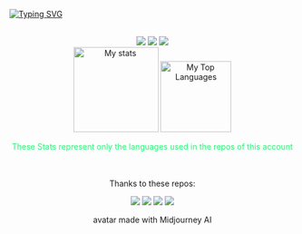 <!--[![Typing SVG](https://readme-typing-svg.demolab.com/?loop=false&lines=Olá!+I'm+Francisco+André+💿)](https://git.io/typing-svg)-->
[![Typing SVG](https://readme-typing-svg.herokuapp.com?height=75&width=1000&duration=2000&font=Fira+Code&color=1FF773&multiline=true&repeat=false&&lines=Olá!+I'm+Francisco+André+💿;+Degree+in+Informatics+Engineering+at+Instituto+Politécnico+de+Bragança)](https://git.io/typing-svg)

<!--
<div align="center">
  snake animation not working rn
  
  ![Snake animation](https://github.com/ffarps/ffarps/blob/output/github-contribution-grid-snake.svg)
</div>
-->
<br/>
<div align= "center">
  <a href="https://www.linkedin.com/in/francisco-pereira-9755501a3/" target="_blank"><img src="https://img.shields.io/badge/-LinkedIn-%230077B5?style=for-the-badge&logo=linkedin&logoColor=white" target="_blank"></a>
  <a href="https://gitlab.com/ffarps" target="_blank"><img src="https://img.shields.io/badge/Gitlab-orange?style=for-the-badge&logo=Gitlab&logoColor=white" target="_blank"></a>
  <a href="https://www.artstation.com/farps" target="_blank"><img src="https://img.shields.io/badge/Artstation-blue?style=for-the-badge&logo=Artstation&logoColor=white" target="_blank"></a>
</div>

<!--
[![Linkedin: Francisco Pereira](https://img.shields.io/badge/-Francisco%20Pereira-blue?style=flat-square&logo=Linkedin&logoColor=white&link=https://www.linkedin.com/in/francisco-pereira-9755501a3/)](https://www.linkedin.com/in/francisco-pereira-9755501a3/)
[![Gitlab: Francisco Pereira](https://img.shields.io/badge/-ffarps-orange?style=flat-square&logo=gitlab&logoColor=white)](https://gitlab.com/ffarps)
[![ArtStation: Francisco Pereira](https://img.shields.io/badge/-Francisco%20Pereira-blue?style=flat-square&logo=artstation&logoColor=white)](https://www.artstation.com/farps)-->

<!--[![GitHub ffarps](https://img.shields.io/github/followers/ffarps?label=follow&style=social)](https://github.com/ffarps)-->

<!--
<div>
 <a href="https://github.com/ffarps">
<img align="left" witdh="47%" src="https://github-readme-stats.vercel.app/api?username=ffarps&show_icons=true&theme=vue" />
<img align="left" witdh="47%" src="https://github-readme-stats.vercel.app/api/top-langs/?username=ffarps&layout=compact)](https://github.com/anuraghazra/github-readme-stats" />
</div>
-->


  
<div align="center">
    <a href="#"><img alt="My stats" src="https://github-readme-stats.vercel.app/api?username=ffarps&show_icons=true&include_all_commits=true&count_private=true&theme=blue-green&hide_border=true&bg_color=0D1117&title_color=5ce1e6&icon_color=5ce1e6" height="150"/></a>
    <a href="#"><img alt="My Top Languages" src="https://github-readme-stats.vercel.app/api/top-langs/?username=ffarps&langs_count=10&layout=compact&theme=blue-green&hide_border=true&bg_color=0D1117&title_color=5ce1e6&icon_color=5ce1e6&&hide=Shaderlab,HLSL,GLSL" height="125"/></a>
  <div align="center">
  <p style="color: #1FF773">These Stats represent only the languages used in the repos of this account</p> 
  </div>
   <!--<p align="center"> <img src="https://komarev.com/ghpvc/?username=ffarps&label=Profile%20views&color=0e75b6&style=flat" alt="akshatrastogi-1nc0re" /> </p>
    <br/>
    <i><b>Note:</b> Top languages is only a metric of the languages my public code consists of and doesn't reflect experience or skill level.</i>-->
  </div>
  
<!--
### Code and Software I use or used:
#### Code:<img align="center" alt="c" height="30" width="40" src="https://cdn.jsdelivr.net/gh/devicons/devicon/icons/c/c-original.svg" href="https://en.wikipedia.org/wiki/C_(programming_language)"/><img align="center" alt="c++" height="30" width="40"  src="https://cdn.jsdelivr.net/gh/devicons/devicon/icons/cplusplus/cplusplus-original.svg" /><img align="center" alt="c#" height="30" width="40"  src="https://cdn.jsdelivr.net/gh/devicons/devicon/icons/csharp/csharp-original.svg" /><img align="center" alt="pyhton" height="30" width="40"  src="https://cdn.jsdelivr.net/gh/devicons/devicon/icons/python/python-original.svg" /><img align="center" alt="javascript" height="30" width="40"  src="https://cdn.jsdelivr.net/gh/devicons/devicon/icons/javascript/javascript-plain.svg" /><img align="center" alt="bash" height="30" width="40"  src="https://cdn.jsdelivr.net/gh/devicons/devicon/icons/bash/bash-original.svg" /><img align="center" alt="java" height="30" width="40"  src="https://cdn.jsdelivr.net/gh/devicons/devicon/icons/java/java-plain-wordmark.svg" />


#### IDEs: <img align="center" alt="vs" height="30" width="40" src="https://cdn.jsdelivr.net/gh/devicons/devicon/icons/visualstudio/visualstudio-plain.svg" /> <img align="center" alt="vscode" height="30" width="40" src="https://cdn.jsdelivr.net/gh/devicons/devicon/icons/vscode/vscode-original.svg" />  <img align="center" alt="Rider" height="30" width="40" src="https://github.com/devicons/devicon/blob/master/icons/jetbrains/jetbrains-original.svg" /><img align="center" alt="VIM" height="30" width="40" src="https://github.com/devicons/devicon/blob/master/icons/vim/vim-original.svg"/>

#### Software:<img align="center" alt="Unity" height="30" width="40" src="https://github.com/devicons/devicon/blob/master/icons/unity/unity-original-wordmark.svg" /><img align="center" alt="androidstudio" height="30" width="40"  src="https://cdn.jsdelivr.net/gh/devicons/devicon/icons/androidstudio/androidstudio-plain-wordmark.svg" /><img align="center" alt="arduino" height="30" width="40"  src="https://cdn.jsdelivr.net/gh/devicons/devicon/icons/arduino/arduino-original.svg" /><img align="center" alt="blender" height="30" width="40"  src="https://cdn.jsdelivr.net/gh/devicons/devicon/icons/blender/blender-original.svg" /><img align="center" alt="figma" height="30" width="40" src="https://cdn.jsdelivr.net/gh/devicons/devicon/icons/figma/figma-original.svg" /><img align="center" alt="MongoDB" height="30" width="40"  src="https://cdn.jsdelivr.net/gh/devicons/devicon/icons/mongodb/mongodb-original-wordmark.svg" /><img align="center" alt="mysql" height="30" width="40"  src="https://cdn.jsdelivr.net/gh/devicons/devicon/icons/mysql/mysql-original-wordmark.svg" /><img align="center" alt="nginx" height="30" width="40"  src="https://cdn.jsdelivr.net/gh/devicons/devicon/icons/nginx/nginx-original.svg" /><img align="center" alt="gimp" height="30" width="40" src="https://cdn.jsdelivr.net/gh/devicons/devicon/icons/gimp/gimp-plain-wordmark.svg" />  

#### Frameworks and libraries:<img align="center" alt="Anaconda" height="30" width="40"  src="https://cdn.jsdelivr.net/gh/devicons/devicon/icons/anaconda/anaconda-original.svg" /><img align="center" alt="firebase" height="30" width="40"  src="https://cdn.jsdelivr.net/gh/devicons/devicon/icons/firebase/firebase-plain-wordmark.svg"/><img align="center" alt="jupyter" height="30" width="40"  src="https://cdn.jsdelivr.net/gh/devicons/devicon/icons/jupyter/jupyter-original-wordmark.svg"/><img align="center" alt="nodejs" height="30" width="40"  src="https://cdn.jsdelivr.net/gh/devicons/devicon/icons/nodejs/nodejs-original-wordmark.svg" /><img align="center" alt="react" height="30" width="40"  src="https://cdn.jsdelivr.net/gh/devicons/devicon/icons/react/react-original-wordmark.svg" /><img align="center" alt="latex" height="30" width="40" src="https://cdn.jsdelivr.net/gh/devicons/devicon/icons/latex/latex-original.svg" />

#### OS:<img align="center" alt="linux" height="30" width="40" src="https://cdn.jsdelivr.net/gh/devicons/devicon/icons/linux/linux-original.svg" /><img align="center" alt="Windows" height="30" width="40" src="https://github.com/devicons/devicon/blob/master/icons/windows8/windows8-original.svg" /> 
###### //mainly Pop!_OS or Arch Linux

-->
<!--
<div>
    <a href="#"><img alt="Activity Graph" src="https://activity-graph.herokuapp.com/graph?username=ffarps&custom_title=My%20Contribution%20Graph&bg_color=0D1117&color=5ce1e6&line=FFFFFF&point=5ce1e6&hide_border=true" /></a>
  <div> 
</div>

   
   
<div align="center">
  <img src="https://github-profile-trophy.vercel.app/?username=ffarps&column=8&theme=onedark" />
</div>

-->

<br/>


<!--[![Twitter: ThaiiBraga](https://img.shields.io/twitter/follow/ThaiiBraga?style=social)](https://twitter.com/ThaiiBraga)-->
<!--![Linktree](https://img.shields.io/badge/linktree-1de9b6?style=for-the-badge&logo=linktree&logoColor=white)-->
<!--  ##### Avatar: https://avatarmaker.com/-->

<!--```javascript
const ffarps = {
  code: [""],
  tools: [""],
  architecture: [""]
}
```-->
<br/>
<div align= "center">
  Thanks to these repos: 
  
  <a href="https://github.com/Envoy-VC/awesome-badges#contents" target="_blank"><img src="https://img.shields.io/badge/Awesome Badges-100000?style=for-the-badge&logo=github&logoColor=white" target="_blank"></a>
  <a href="https://github.com/anuraghazra/github-readme-stats" target="_blank"><img src="https://img.shields.io/badge/Readme Stats-100000?style=for-the-badge&logo=github&logoColor=white" target="_blank"></a>
  <a href="https://github.com/Platane/snk" target="_blank"><img src="https://img.shields.io/badge/Snake-100000?style=for-the-badge&logo=github&logoColor=white" target="_blank"></a>
  <a href="https://github.com/DenverCoder1/readme-typing-svg" target="_blank"><img src="https://img.shields.io/badge/Readme Typing-100000?style=for-the-badge&logo=github&logoColor=white" target="_blank"></a>

avatar made with Midjourney AI
</div>

